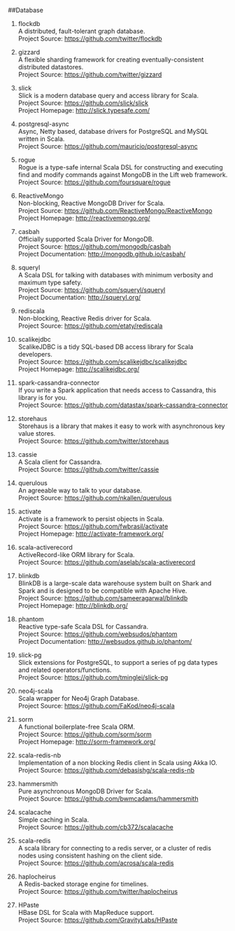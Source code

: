 ##Database

1. flockdb     
A distributed, fault-tolerant graph database.    
Project Source: https://github.com/twitter/flockdb   

1. gizzard     
A flexible sharding framework for creating eventually-consistent distributed datastores.    
Project Source: https://github.com/twitter/gizzard  

1. slick     
Slick is a modern database query and access library for Scala.    
Project Source: https://github.com/slick/slick        
Project Homepage: http://slick.typesafe.com/

1. postgresql-async       
Async, Netty based, database drivers for PostgreSQL and MySQL written in Scala.    
Project Source: https://github.com/mauricio/postgresql-async        

1. rogue    
Rogue is a type-safe internal Scala DSL for constructing and executing find and modify commands against MongoDB in the Lift web framework.      
Project Source: https://github.com/foursquare/rogue 

1. ReactiveMongo     
Non-blocking, Reactive MongoDB Driver for Scala.     
Project Source: https://github.com/ReactiveMongo/ReactiveMongo          
Project Homepage: http://reactivemongo.org/ 

1. casbah    
Officially supported Scala Driver for MongoDB.       
Project Source: https://github.com/mongodb/casbah             
Project Documentation: http://mongodb.github.io/casbah/   

1. squeryl    
A Scala DSL for talking with databases with minimum verbosity and maximum type safety.          
Project Source: https://github.com/squeryl/squeryl      
Project Documentation: http://squeryl.org/  

1. rediscala      
Non-blocking, Reactive Redis driver for Scala.      
Project Source: https://github.com/etaty/rediscala        

1. scalikejdbc     
ScalikeJDBC is a tidy SQL-based DB access library for Scala developers.         
Project Source: https://github.com/scalikejdbc/scalikejdbc     
Project Homepage: http://scalikejdbc.org/    

1. spark-cassandra-connector    
If you write a Spark application that needs access to Cassandra, this library is for you.     
Project Source: https://github.com/datastax/spark-cassandra-connector

1. storehaus    
Storehaus is a library that makes it easy to work with asynchronous key value stores.    
Project Source: https://github.com/twitter/storehaus   

1. cassie    
A Scala client for Cassandra.    
Project Source: https://github.com/twitter/cassie   

1. querulous   
An agreeable way to talk to your database.    
Project Source: https://github.com/nkallen/querulous  

1. activate  
Activate is a framework to persist objects in Scala.   
Project Source: https://github.com/fwbrasil/activate   
Project Homepage: http://activate-framework.org/  

1. scala-activerecord   
ActiveRecord-like ORM library for Scala.    
Project Source: https://github.com/aselab/scala-activerecord  

1. blinkdb    
BlinkDB is a large-scale data warehouse system built on Shark and Spark and is designed to be compatible with Apache Hive.     
Project Source: https://github.com/sameeragarwal/blinkdb          
Project Homepage: http://blinkdb.org/

1. phantom    
Reactive type-safe Scala DSL for Cassandra.   
Project Source: https://github.com/websudos/phantom    
Project Documentation: http://websudos.github.io/phantom/  

1. slick-pg   
Slick extensions for PostgreSQL, to support a series of pg data types and related operators/functions.    
Project Source: https://github.com/tminglei/slick-pg  

1. neo4j-scala   
Scala wrapper for Neo4j Graph Database.    
Project Source: https://github.com/FaKod/neo4j-scala  

1. sorm   
A functional boilerplate-free Scala ORM.    
Project Source: https://github.com/sorm/sorm     
Project Homepage: http://sorm-framework.org/  

1. scala-redis-nb    
Implementation of a non blocking Redis client in Scala using Akka IO.     
Project Source: https://github.com/debasishg/scala-redis-nb   

1. hammersmith    
Pure asynchronous MongoDB Driver for Scala.     
Project Source: https://github.com/bwmcadams/hammersmith   

1. scalacache   
Simple caching in Scala.     
Project Source: https://github.com/cb372/scalacache   

1. scala-redis    
A scala library for connecting to a redis server, or a cluster of redis nodes using consistent hashing on the client side.     
Project Source: https://github.com/acrosa/scala-redis   

1. haplocheirus     
A Redis-backed storage engine for timelines.     
Project Source: https://github.com/twitter/haplocheirus  

1. HPaste    
HBase DSL for Scala with MapReduce support.     
Project Source: https://github.com/GravityLabs/HPaste   
   